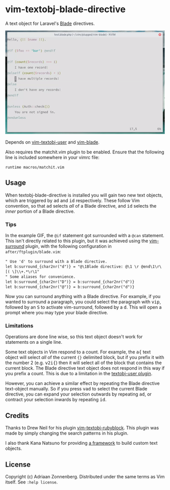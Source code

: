vim-textobj-blade-directive
===========================

A text object for Laravel's [Blade](https://laravel.com/docs/master/blade)
directives.

![Example](https://raw.githubusercontent.com/adriaanzon/assets/master/vim-textobj-blade-directive.gif)

Depends on [vim-textobj-user](https://github.com/kana/vim-textobj-user) and
[vim-blade](https://github.com/jwalton512/vim-blade).

Also requires the matchit.vim plugin to be enabled. Ensure that the following
line is included somewhere in your vimrc file:

```vim
runtime macros/matchit.vim
```

Usage
-----

When textobj-blade-directive is installed you will gain two new text objects,
which are triggered by <kbd>a</kbd><kbd>d</kbd> and <kbd>i</kbd><kbd>d</kbd>
respectively. These follow Vim convention, so that <kbd>a</kbd><kbd>d</kbd>
selects _all_ of a Blade directive, and <kbd>i</kbd><kbd>d</kbd> selects the
_inner_ portion of a Blade directive.

### Tips

In the example GIF, the `@if` statement got surrounded with a `@can` statement.
This isn't directly related to this plugin, but it was achieved using the
[vim-surround](https://github.com/tpope/vim-surround) plugin, with the
following configuration in `after/ftplugin/blade.vim`:

```vim
" Use 'd' to surround with a Blade directive.
let b:surround_{char2nr("d")} = "@\1Blade directive: @\1 \r @end\1\r\[( \]\\+.*\r\1"
" Some aliases for convenience.
let b:surround_{char2nr("D")} = b:surround_{char2nr("d")}
let b:surround_{char2nr("@")} = b:surround_{char2nr("d")}
```

Now you can surround anything with a Blade directive. For example, if you
wanted to surround a paragraph, you could select the paragraph with
<kbd>v</kbd><kbd>i</kbd><kbd>p</kbd>, followed by an <kbd>S</kbd> to activate
vim-surround, followed by a <kbd>d</kbd>. This will open a prompt where you may
type your blade directive.

### Limitations

Operations are done line wise, so this text object doesn't work for statements
on a single line.

Some text objects in Vim respond to a count. For example, the
<kbd>a</kbd><kbd>{</kbd> text object will select _all_ of the current `{}`
delimited block, but if you prefix it with the number 2 (e.g.
<kbd>v</kbd><kbd>2</kbd><kbd>i</kbd><kbd>{</kbd>) then it will select all of
the block that contains the current block. The Blade directive text object does
not respond in this way if you prefix a count. This is due to a limitation in
the [textobj-user plugin](https://github.com/kana/vim-textobj-user).

However, you can achieve a similar effect by repeating the Blade directive
text-object manually. So if you press <kbd>v</kbd><kbd>a</kbd><kbd>d</kbd> to
select the current Blade directive, you can expand your selection outwards by
repeating <kbd>a</kbd><kbd>d</kbd>, or contract your selection inwards by
repeating <kbd>i</kbd><kbd>d</kbd>.

Credits
-------

Thanks to Drew Neil for his plugin
[vim-textobj-rubyblock](https://github.com/nelstrom/vim-textobj-rubyblock).
This plugin was made by simply changing the search patterns in his plugin.

I also thank Kana Natsuno for providing
[a framework](https://github.com/kana/vim-textobj-user) to build custom text
objects.

License
-------

Copyright (c) Adriaan Zonnenberg. Distributed under the same terms as Vim
itself. See `:help license`.
